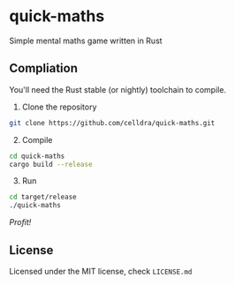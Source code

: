 # quick-maths
Simple mental maths game written in Rust

## Compliation
You'll need the Rust stable (or nightly) toolchain to compile.

1. Clone the repository

```sh
git clone https://github.com/celldra/quick-maths.git
```

2. Compile

```sh
cd quick-maths
cargo build --release
```

3. Run

```sh
cd target/release
./quick-maths
```
*Profit!*

## License
Licensed under the MIT license, check `LICENSE.md`
